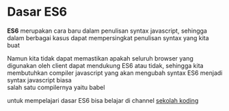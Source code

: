 # Dasar ES6
**ES6** merupakan cara baru dalam penulisan syntax javascript, sehingga dalam berbagai kasus dapat mempersingkat penulisan syntax yang kita buat  


Namun kita tidak dapat memastikan apakah seluruh browser yang digunakan oleh client dapat mendukung ES6 atau tidak, sehingga kita membutuhkan compiler javascript yang akan mengubah syntax ES6 menjadi syntax javascript biasa  
salah satu compilernya yaitu babel

untuk mempelajari dasar ES6 bisa belajar di channel [sekolah koding](https://www.youtube.com/playlist?list=PLCZlgfAG0GXBWhs2AwMdPyKtMG2cF4YSR)

